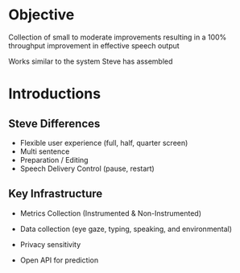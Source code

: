 # Objective

Collection of small to moderate improvements resulting in a 100% throughput improvement in effective speech output

Works similar to the system Steve has assembled

# Introductions

## Steve Differences

* Flexible user experience (full, half, quarter screen)
* Multi sentence
* Preparation / Editing
* Speech Delivery Control (pause, restart)

## Key Infrastructure

* Metrics Collection (Instrumented & Non-Instrumented)

* Data collection (eye gaze, typing, speaking, and environmental)

* Privacy sensitivity

* Open API for prediction
